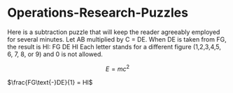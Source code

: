 # Operations-Research-Puzzles


Here is a subtraction puzzle that will keep the reader agreeably employed for several minutes.
Let AB multiplied by C = DE. When DE is taken from FG, the result is HI:
FG DE HI
Each letter stands for a different figure (1,2,3,4,5, 6, 7, 8, or 9) and 0 is not allowed.

$$E=mc^2$$

$\frac{FG\text{-}DE}{1} = HI$

